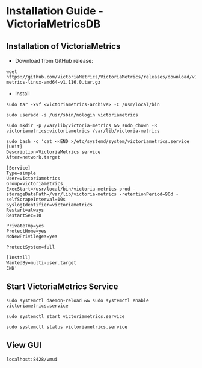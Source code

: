 # Installation Guide - VictoriaMetricsDB

## Installation of VictoriaMetrics

- Download from GitHub release:

```
wget https://github.com/VictoriaMetrics/VictoriaMetrics/releases/download/v1.116.0/victoria-metrics-linux-amd64-v1.116.0.tar.gz
```

- Install

```
sudo tar -xvf <victoriametrics-archive> -C /usr/local/bin
```

```
sudo useradd -s /usr/sbin/nologin victoriametrics

sudo mkdir -p /var/lib/victoria-metrics && sudo chown -R victoriametrics:victoriametrics /var/lib/victoria-metrics
```

```
sudo bash -c 'cat <<END >/etc/systemd/system/victoriametrics.service
[Unit]
Description=VictoriaMetrics service
After=network.target

[Service]
Type=simple
User=victoriametrics
Group=victoriametrics
ExecStart=/usr/local/bin/victoria-metrics-prod -storageDataPath=/var/lib/victoria-metrics -retentionPeriod=90d -selfScrapeInterval=10s
SyslogIdentifier=victoriametrics
Restart=always
RestartSec=10

PrivateTmp=yes
ProtectHome=yes
NoNewPrivileges=yes

ProtectSystem=full

[Install]
WantedBy=multi-user.target
END'
```

## Start VictoriaMetrics Service

```
sudo systemctl daemon-reload && sudo systemctl enable victoriametrics.service

sudo systemctl start victoriametrics.service

sudo systemctl status victoriametrics.service
```

## View GUI

```
localhost:8428/vmui
```